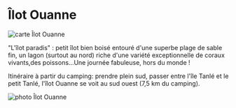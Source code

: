 # Îlot Ouanne

![carte Îlot Ouanne](/cartes/IlotOuanne.jpg)

"L'îlot paradis" : petit îlot bien boisé entouré d'une superbe plage de sable fin, un lagon (surtout au nord) riche d'une variété exceptionnelle de coraux vivants,des poissons…Une journée fabuleuse, hors du monde !

Itinéraire à partir du camping: prendre plein sud, passer entre l'île Tanlé et le petit Tanlé, l'îlot Ouanne se voit au sud ouest (7,5 km du camping).

![photo Îlot Ouanne](/photos/IlotOuanne.jpg)
